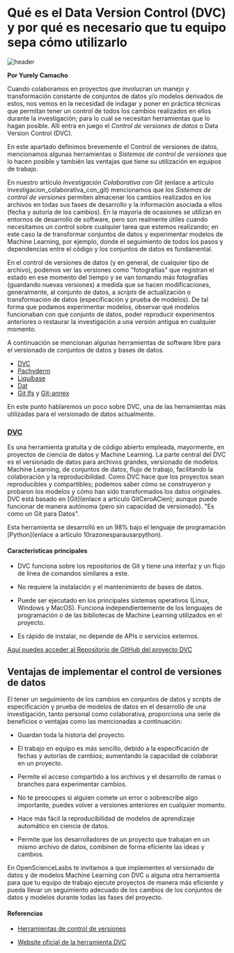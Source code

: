 # Qué es el Data Version Control (DVC) y por qué es necesario que tu equipo sepa cómo utilizarlo

![header](header.png)

**Por Yurely Camacho**

Cuando colaboramos en proyectos que involucran un manejo y transformación
constante de conjuntos de datos y/o modelos derivados de estos, nos vemos en la
necesidad de indagar y poner en práctica técnicas que permitan tener un
control de todos los cambios realizados en ellos durante la
investigación; para lo cuál se necesitan herramientas que lo hagan
posible. Allí entra en juego el *Control de versiones de datos* o Data
Version Control (DVC).

En este apartado definimos brevemente el Control de versiones de datos,
mencionamos algunas herramientas o *Sistemas de control de versiones*
que lo hacen posible y también las ventajas que tiene su utilización en
equipos de trabajo.

En nuestro artículo *Investigación Colaborativa con Git* (enlace a
artículo investigacion_colaborativa_con_git) mencionamos que los
*Sistemas de control de versiones* permiten almacenar los cambios
realizados en los archivos en todas sus fases de desarrollo y la
información asociada a ellos (fecha y autoría de los cambios). En la
mayoría de ocasiones se utilizan en entornos de desarrollo de software,
pero son realmente útiles cuando necesitamos un control sobre cualquier
tarea que estemos realizando; en este caso la de transformar conjuntos
de datos y experimentar modelos de Machine Learning, por ejemplo, donde
el seguimiento de todos los pasos y dependencias entre el código y los
conjuntos de datos es fundamental.

En el control de versiones de datos (y en general, de cualquier tipo de
archivo), podemos ver las versiones como "fotografías" que registran el
estado en ese momento del tiempo y se van tomando más fotografías
(guardando nuevas versiones) a medida que se hacen modificaciones,
generalmente, al conjunto de datos, a *scripts* de actualización o
transformación de datos (especificación y prueba de modelos). De tal
forma que podamos experimentar modelos, observar qué modelos funcionaban
con que conjunto de datos, poder reproducir experimentos anteriores o
restaurar la investigación a una versión antigua en cualquier momento.

A continuación se mencionan algunas herramientas de software libre para
el versionado de conjuntos de datos y bases de datos.

- [DVC](https://dvc.org/)
- [Pachyderm](https://www.pachyderm.com/)
- [Liquibase](https://www.liquibase.org/)
- [Dat](https://dat.foundation/)
- [Git lfs](https://git-lfs.github.com/) y [Git-annex](https://git-annex.branchable.com/)

En este punto hablaremos un poco sobre DVC, una de las herramientas más
utilizadas para el versionado de datos actualmente.

### [DVC](https://dvc.org/)

Es una herramienta gratuita y de código abierto empleada, mayormente, en
proyectos de ciencia de datos y Machine Learning. La parte central del
DVC es el versionado de datos para archivos grandes, versionado de
modelos Machine Learning, de conjuntos de datos, flujo de trabajo,
facilitando la colaboración y la reproducibilidad. Como DVC hace que los
proyectos sean reproducibles y compartibles; podemos saber cómo se
construyeron y probaron los modelos y cómo han sido transformados los
datos originales. DVC está basado en [Git](enlace a artículo
GitCeroACien); aunque puede funcionar de manera autónoma (pero sin
capacidad de versionado). "Es como un Git para Datos".

Esta herramienta se desarrolló en un 98% bajo el lenguaje de
programación [Python](enlace a artículo 10razonesparausarpython).

#### Características principales

- DVC funciona sobre los repositorios de Git y tiene una interfaz y un
  flujo de línea de comandos similares a este.

- No requiere la instalación y el mantenimiento de bases de
  datos.

- Puede ser ejecutado en los principales sistemas operativos (Linux,
  Windows y MacOS). Funciona independientemente de los lenguajes de
  programación o de las bibliotecas de Machine Learning utilizados en el
  proyecto.

- Es rápido de instalar, no depende de APIs o servicios externos.

[Aquí puedes acceder al Repositorio de GitHub del proyecto DVC](https://github.com/iterative/dvc)


## Ventajas de implementar el control de versiones de datos

El tener un seguimiento de los cambios en conjuntos de datos y scripts
de especificación y prueba de modelos de datos en el desarrollo de una
investigación, tanto personal como colaborativa, proporciona una serie
de beneficios o ventajas como las mencionadas a continuación:

- Guardan toda la historia del proyecto.

- El trabajo en equipo es más sencillo, debido a la especificación de
  fechas y autorías de cambios; aumentando la capacidad de colaborar en
  un proyecto.

- Permite el acceso compartido a los archivos y el desarrollo de ramas o
  branches para experimentar cambios.

- No te preocupes si alguien comete un error o sobrescribe algo
  importante, puedes volver a versiones anteriores en cualquier momento.

- Hace más fácil la reproducibilidad de modelos de aprendizaje
  automático en ciencia de datos.

- Permite que los desarrolladores de un proyecto que trabajan en un mismo
  archivo de datos, combinen de forma eficiente las ideas y cambios.

En OpenScienceLasbs te invitamos a que implementes el versionado de
datos y de modelos Machine Learning con DVC u alguna otra herramienta
para que tu equipo de trabajo ejecute proyectos de manera más eficiente
y pueda llevar un seguimiento adecuado de los cambios de los conjuntos de datos y modelos durante todas las fases del proyecto.

#### Referencias

- [Herramientas de control de versiones](https://blog.dinahosting.com/herramientas-de-control-de-versiones/)

- [Website oficial de la herramienta DVC](https://dvc.org/)

